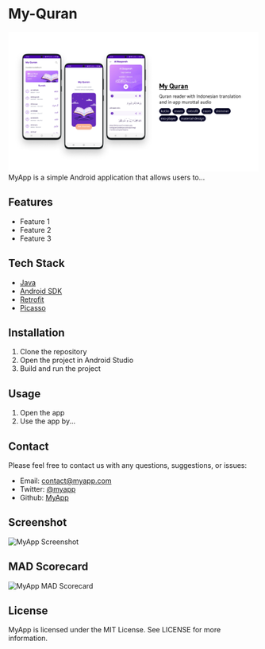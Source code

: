 # My-Quran
<img src="/images/my_quran.png"/>
MyApp is a simple Android application that allows users to...

## Features

- Feature 1
- Feature 2
- Feature 3

## Tech Stack

- [Java](https://www.java.com/)
- [Android SDK](https://developer.android.com/studio)
- [Retrofit](https://square.github.io/retrofit/)
- [Picasso](https://square.github.io/picasso/)

## Installation

1. Clone the repository
2. Open the project in Android Studio
3. Build and run the project

## Usage

1. Open the app
2. Use the app by...

## Contact

Please feel free to contact us with any questions, suggestions, or issues:

- Email: [contact@myapp.com](mailto:contact@myapp.com)
- Twitter: [@myapp](https://twitter.com/myapp)
- Github: [MyApp](https://github.com/myapp)

## Screenshot

![MyApp Screenshot](/path/to/screenshot.png)

## MAD Scorecard

![MyApp MAD Scorecard](/path/to/mad_scorecard.png)

## License

MyApp is licensed under the MIT License. See LICENSE for more information.

